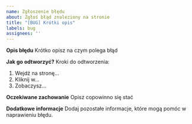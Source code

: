 ```yaml
---
name: Zgłoszenie błędu
about: Zgłoś błąd znaleziony na stronie
title: "[BUG] Krótki opis"
labels: bug
assignees: ''
---
```


**Opis błędu**
Krótko opisz na czym polega błąd

**Jak go odtworzyć?**
Kroki do odtworzenia:
1. Wejdź na stronę...
2. Kliknij w...
3. Zobaczysz...

**Oczekiwane zachowanie**
Opisz copowinno się stać

**Dodatkowe informacje**
Dodaj pozostałe informacje, które mogą pomóc w naprawieniu błędu.
